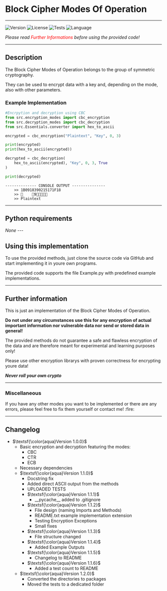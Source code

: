 <h1>Block Cipher Modes Of Operation</h1>

---

![Version](https://img.shields.io/badge/Version-1.2.0-blue?style=flat-square)
![License](https://img.shields.io/badge/License-MIT-blue?style=flat-square)
![Tests](https://img.shields.io/badge/Tests-Passed_(53/53)-blue?style=flat-square)
![Language](https://img.shields.io/badge/Python-blue?style=flat-square&logo=python&logoColor=yellow)

<i>Please read <span style="color: red;">Further Informations</span> before using the provided code!</i>

<a name="section-two"></a>

---
<h2>Description</h2>
The Block Cipher Modes of Operation belongs to the group of symmetric cryptography. 

They can be used to encrypt data with a key and, depending on the mode, also with other parameters.

<h3>Example Implementation </h3>

```python
#Encrpytion and decryption using CBC
from src.encryption_modes import cbc_encryption
from src.decryption_modes import cbc_decryption
from src.Essentials.converter import hex_to_ascii

encrypted = cbc_encryption("Plaintext", "Key", 0, 3)

print(encrypted)
print(hex_to_ascii(encrypted))

decrypted = cbc_decryption(
    hex_to_ascii(encrypted), "Key", 0, 3, True
)

print(decrypted)
```

```
-------------- CONSOLE OUTPUT ---------------
    >> 1B0918390215171F18
    >> 	9
    >> Plaintext
```

---
<h2>Python requirements</h2>
<i>None</i>
---
<h2>Using this implementation</h2>
To use the provided methods, just clone the source code via GitHub and start implementing it in youre own programs.

The provided code supports the file Example.py with predefined example implementations.

---
<h2>Further information</h2>

This is just an implementation of the Block Cipher Modes of Operation. 

<b>Do not under any circumstances use this for any encryption of actual important information nor vulnerable data nor 
send or stored data in general!</b>

The provided methods do not guarantee a safe and flawless encryption of the data and are therefore meant for experimental and 
learning purposes only!

Please use other encryption librarys with proven correctness for encrypting youre data!

<b><i>Never roll your own crypto </i></b>

---

<h3>Miscellaneous</h3>
If you have any other modes you want to be implemented or there are any errors, please feel free to fix them yourself or contact me! :fire:

---

## Changelog

- $\textsf{\color{aqua}Version 1.0.0}$
  - Basic encryption and decryption featuring the modes:
    - CBC
    - CTR
    - ECB
  - Necessary dependencies
  - $\textsf{\color{aqua}Version 1.1.0}$
    - Docstring fix
    - Added direct ASCII output from the methods
    - UPLOADED TESTS
    - $\textsf{\color{aqua}Version 1.1.1}$
      - \_\_pycache\_\_ added to .gitignore
    - $\textsf{\color{aqua}Version 1.1.2}$
      - File design (naming Imports and Methods)
      - README.txt example implementation extension
      - Testing Encryption Exceptions
      - Small fixes
    - $\textsf{\color{aqua}Version 1.1.3}$
      - File structure changed
    - $\textsf{\color{aqua}Version 1.1.4}$
      - Added Example Outputs
    - $\textsf{\color{aqua}Version 1.1.5}$
      - Changelog to README
    - $\textsf{\color{aqua}Version 1.1.6}$
      - Added a test count to README
  - $\textsf{\color{aqua}Version 1.2.0}$
    - Converted the directories to packages
    - Moved the tests to a dedicated folder
